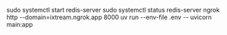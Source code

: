 sudo systemctl start redis-server
sudo systemctl status redis-server
ngrok http --domain=ixtream.ngrok.app 8000
uv run --env-file .env -- uvicorn main:app

